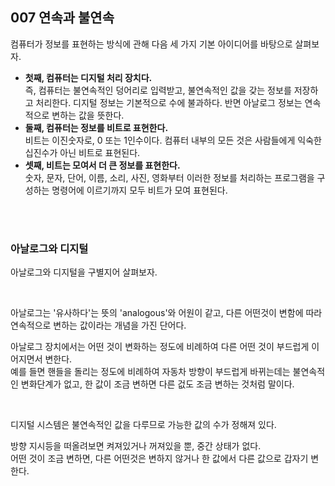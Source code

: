 ## 007 연속과 불연속

컴퓨터가 정보를 표현하는 방식에 관해 다음 세 가지 기본 아이디어를 바탕으로 살펴보자.

- **첫째, 컴퓨터는 디지털 처리 장치다.**<br>
  즉, 컴퓨터는 불연속적인 덩어리로 입력받고, 불연속적인 값을 갖는 정보를 저장하고 처리한다. 디지털 정보는 기본적으로 수에 불과하다. 반면 아날로그 정보는 연속적으로 변하는 값을 뜻한다.
- **둘째, 컴퓨터는 정보를 비트로 표현한다.**<br>
  비트는 이진숫자로, 0 또는 1인수이다. 컴퓨터 내부의 모든 것은 사람들에게 익숙한 십진수가 아닌 비트로 표현된다.
- **셋째, 비트는 모여서 더 큰 정보를 표현한다.**<br>
  숫자, 문자, 단어, 이름, 소리, 사진, 영화부터 이러한 정보를 처리하는 프로그램을 구성하는 명령어에 이르기까지 모두 비트가 모여 표현된다.

<br>
<br>

### 아날로그와 디지털

아날로그와 디지털을 구별지어 살펴보자.

<br>

아날로그는 '유사하다'는 뜻의 'analogous'와 어원이 같고, 다른 어떤것이 변함에 따라 연속적으로 변하는 값이라는 개념을 가진 단어다.

아날로그 장치에서는 어떤 것이 변화하는 정도에 비례하여 다른 어떤 것이 부드럽게 이어지면서 변한다.<br>
예를 들면 핸들을 돌리는 정도에 비례하여 자동차 방향이 부드럽게 바뀌는데는 불연속적인 변화단계가 없고, 한 값이 조금 변하면 다른 겂도 조금 변하는 것처럼 말이다.

<br>

디지털 시스템은 불연속적인 값을 다루므로 가능한 값의 수가 정해져 있다.

방향 지시등을 떠올려보면 켜져있거나 꺼져있을 뿐, 중간 상태가 없다.<br>
어떤 것이 조금 변하면, 다른 어떤것은 변하지 않거나 한 값에서 다른 값으로 갑자기 변한다.
